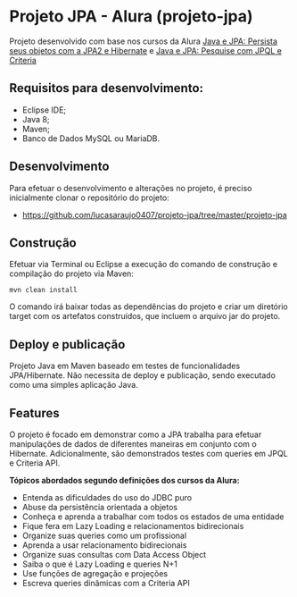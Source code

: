 # Projeto JPA - Alura (projeto-jpa)

Projeto desenvolvido com base nos cursos da Alura [Java e JPA: Persista seus objetos com a JPA2 e Hibernate](https://cursos.alura.com.br/course/jpa-hibernate-persistencia-objetos) e [Java e JPA: Pesquise com JPQL e Criteria](https://cursos.alura.com.br/course/java-jpa-jpql-criteria)

## Requisitos para desenvolvimento:

- Eclipse IDE;
- Java 8;
- Maven;
- Banco de Dados MySQL ou MariaDB.

## Desenvolvimento

Para efetuar o desenvolvimento e alterações no projeto, é preciso inicialmente clonar o repositório do projeto:

- https://github.com/lucasaraujo0407/projeto-jpa/tree/master/projeto-jpa

## Construção

Efetuar via Terminal ou Eclipse a execução do comando de construção e compilação do projeto via Maven:

```shell
mvn clean install
```

O comando irá baixar todas as dependências do projeto e criar um diretório target com os artefatos construídos, que incluem o arquivo jar do projeto. 

## Deploy e publicação

Projeto Java em Maven baseado em testes de funcionalidades JPA/Hibernate. Não necessita de deploy e publicação, sendo executado como uma simples aplicação Java.

## Features

O projeto é focado em demonstrar como a JPA trabalha para efetuar manipulações de dados de diferentes maneiras em conjunto com o Hibernate. Adicionalmente, são demonstrados testes com queries em JPQL e Criteria API.

**Tópicos abordados segundo definições dos cursos da Alura:**

- Entenda as dificuldades do uso do JDBC puro
- Abuse da persistência orientada a objetos
- Conheça e aprenda a trabalhar com todos os estados de uma entidade
- Fique fera em Lazy Loading e relacionamentos bidirecionais
- Organize suas queries como um profissional
- Aprenda a usar relacionamento bidirecionais
- Organize suas consultas com Data Access Object
- Saiba o que é Lazy Loading e queries N+1
- Use funções de agregação e projeções
- Escreva queries dinâmicas com a Criteria API



